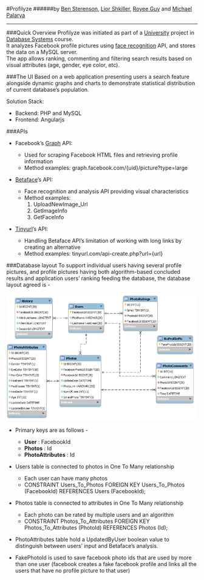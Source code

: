#Profilyze
######by [Ben Sterenson](https://linkedin.com/in/ben-sterenson-9430a5aa), [Lior Shkiller](https://linkedin.com/in/liorshkiller), [Royee Guy](https://il.linkedin.com/in/royee-guy-673815b8) and [Michael Palarya](https://linkedin.com/in/palarya)

---------------------------------

###Quick Overview
Profilyze was initiated as part of a [University](https://english.tau.ac.il/) project in [Database Systems](http://courses.cs.tau.ac.il/databases/databases201516/index.php) course.<br>
It analyzes Facebook profile pictures using [face recognition](http://www.betaface.com/) API, and stores the data on a MySQL server.<br>
The app allows ranking, commenting and filtering search results based on visual attributes (age, gender, eye color, etc).<br>

###The UI
Based on a web application presenting users a search feature alongside dynamic graphs and charts to demonstrate statistical distribution of current database’s population.

Solution Stack: 
- Backend: PHP and MySQL
- Frontend: Angularjs

###APIs
* Facebook’s [Graph](https://developers.facebook.com/docs/graph-api) API:
	* Used for scraping Facebook HTML files and retrieving profile information
	* Method examples:
graph.facebook.com/{uid}/picture?type=large

* [Betaface](http://betafaceapi.com/wpa/index.php/documentation)’s API:
	* Face recognition and analysis API providing visual characteristics
	* Method examples:
      1. UploadNewImage_Url
      2. GetImageInfo
      3. GetFaceInfo

* [Tinyurl](http://tinyurl.com/)’s API:
	* Handling Betaface API’s limitation of working with long links by creating an alternative
	* Method examples:
tinyurl.com/api-create.php?url={url}

###Database layout
To support individual users having several profile pictures, and profile pictures having both algorithm-based concluded results and application users’ ranking feeding the database, the database layout agreed is -

![dbLayout](dbLayout.png)

* Primary keys are as follows -
	* **User** : FacebookId
	* **Photos** : Id
	* **PhotoAttributes** : Id

* Users table is connected to photos in One To Many relationship
	* Each user can have many photos
	* CONSTRAINT Users_To_Photos FOREIGN KEY Users_To_Photos (FacebookId) REFERENCES Users (FacebookId);

* Photos table is connected to attributes in One To Many relationship 
	* Each photo can be rated by multiple users and an algorithm
	* CONSTRAINT Photos_To_Attributes FOREIGN KEY Photos_To_Attributes (PhotoId) REFERENCES Photos (Id);

* PhotoAttributes table hold a UpdatedByUser boolean value to distinguish between users’ input and Betaface’s analysis.

* FakePhotoId is used to save facebook photo ids that are used by more than one user (facebook creates a fake facebook profile and links all the users that have no profile picture to that user)

